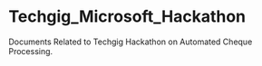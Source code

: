 # Techgig_Microsoft_Hackathon
Documents Related to Techgig Hackathon on Automated Cheque Processing.
